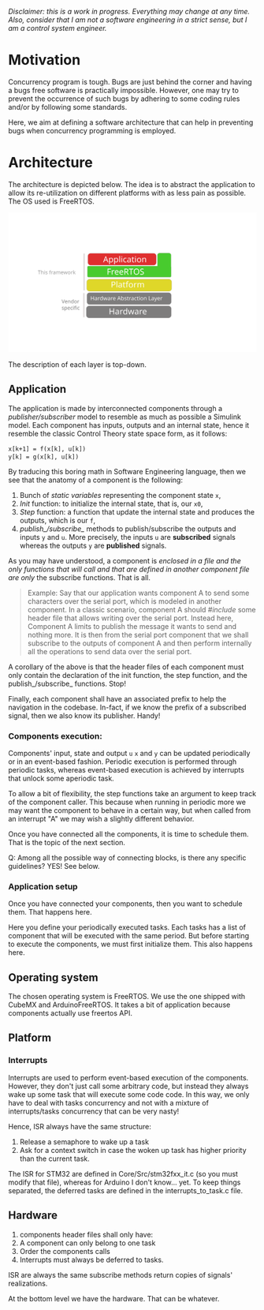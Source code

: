 *Disclaimer: this is a work in progress. Everything may change at any time. Also, consider that I am not a software engineering in a strict sense, but I am a control system engineer.*

# Motivation
Concurrency program is tough. Bugs are just behind the corner and having a bugs free software is practically impossible.
However, one may try to prevent the occurrence of such bugs by adhering to some coding rules and/or by following some standards.

Here, we aim at defining a software architecture that can help in preventing bugs when concurrency programming is employed.

# Architecture
The architecture is depicted below.
The idea is to abstract the application to allow its re-utilization on different platforms with as less pain as possible.
The OS used is FreeRTOS.

![Architecture](Architecture.svg)

The description of each layer is top-down.
## Application
The application is made by interconnected components through a
*publisher/subscriber* model to resemble as much as possible a Simulink model.
Each component has inputs, outputs and an internal state, hence it resemble the classic Control Theory state space form, as it follows:
```
x[k+1] = f(x[k], u[k])
y[k] = g(x[k], u[k])
```
By traducing this boring math in Software Engineering language, then we see
that the anatomy of a component is the following:
1. Bunch of *static variables* representing the component state `x`,
2. *Init* function: to initialize the internal state, that is, our `x0`,
3. *Step* function: a function that update the internal state and produces the outputs, which is our `f`,
4. *publish_/subscribe_* methods to publish/subscribe the outputs and inputs `y` and `u`.
More precisely, the inputs `u` are **subscribed** signals whereas the outputs `y` are **published** signals.

As you may have understood, a component is *enclosed in a file and the only
functions that will call and that are defined in another component file are
*only** the subscribe functions.
That is all.

> Example:
> Say that our application wants component A to send some characters over the
> serial port, which is modeled in another component.
> In a classic scenario, component A should *#include* some header file that allows writing over the serial port.
> Instead here, Component A limits to publish the message it wants to send and nothing more.
> It is then from the serial port component that we shall subscribe to the outputs of component A and then perform internally all the operations to send data over the serial port.

A corollary of the above is that the header files of each component must only contain the
declaration of the init
function, the step function, and the publish_/subscribe_ functions. Stop!


Finally, each component shall have an associated prefix to help the navigation in the codebase.
In-fact, if we know the prefix of a subscribed signal, then we also know its
publisher. Handy!

### Components execution:
Components' input, state and output `u` `x` and `y` can be updated periodically or in an event-based fashion.
Periodic execution is performed through periodic tasks, whereas event-based
execution is achieved by interrupts that unlock some aperiodic task.

To allow a bit of flexibility, the step functions take an argument to keep track of the component caller.
This because when running in periodic more we may want the component to behave in a certain way, but when called from
an interrupt "A" we may wish a slightly different behavior.

Once you have connected all the components, it is time to schedule them. That
is the topic of the next section.

Q: Among all the possible way of connecting blocks, is there any specific
guidelines? YES! See below.


### Application setup
Once you have connected your components, then you want to schedule them.
That happens here.

Here you define your periodically executed tasks.
Each tasks has a list of component that will be executed with the same period.
But before starting to execute the components, we must first initialize them.
This also happens here.

## Operating system
The chosen operating system is FreeRTOS.
We use the one shipped with CubeMX and ArduinoFreeRTOS.
It takes a bit of application because components actually use freertos API.

## Platform

### Interrupts
Interrupts are used to perform event-based execution of the components.
However, they don't just call some arbitrary code, but instead they always
wake up some task that will execute some code code.
In this way, we only have to deal with tasks concurrency and not with a mixture of
interrupts/tasks concurrency that can be very nasty!

Hence, ISR always have the same structure:

1. Release a semaphore to wake up a task
2. Ask for a context switch in case the woken up task has higher priority than the current task.

The ISR for STM32 are defined in Core/Src/stm32fxx_it.c (so you must modify
that file), whereas for Arduino I don't know... yet.
To keep things separated, the deferred tasks are defined in the
interrupts\_to\_task.c file.

## Hardware


1. components header files shall only have:
2. A component can only belong to one task
3. Order the components calls
4. Interrupts must always be deferred to tasks.

ISR are always the same
subscribe methods return copies of signals' realizations.

At the bottom level we have the hardware. That can be whatever.
